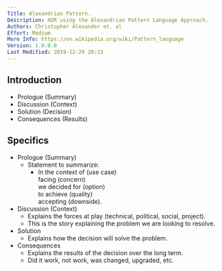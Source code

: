 ```yaml
---
Title: Alexandrian Pattern.
Description: ADR using the Alexandrian Pattern Language Approach.
Authors: Christopher Alexander et. al
Effort: Medium
More Info: https://en.wikipedia.org/wiki/Pattern_language 
Version: 1.0.0.0
Last Modified: 2019-12-29 20:13
---
```

## Introduction

* Prologue (Summary)
* Discussion (Context)
* Solution (Decision)
* Consequences (Results)

## Specifics ##

* Prologue (Summary)
  * Statement to summarize:
    * In the context of (use case)<br>
      facing (concern)<br>
      we decided for (option)<br>
      to achieve (quality)<br>
      accepting (downside).
* Discussion (Context)
  * Explains the forces at play (technical, political, social, project).
  * This is the story explaining the problem we are looking to resolve.
* Solution
  * Explains how the decision will solve the problem.
* Consequences
  * Explains the results of the decision over the long term.
  * Did it work, not work, was changed, upgraded, etc.